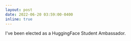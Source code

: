 ```yaml
---
layout: post
date: 2022-06-20 03:59:00-0400
inline: true
---
```


I've been elected as a HuggingFace Student Ambassador.